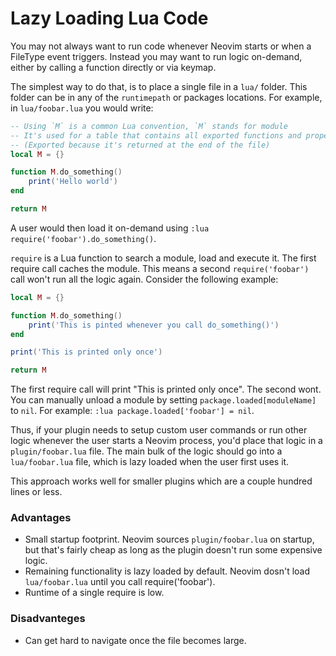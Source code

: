 
# Lazy Loading Lua Code

You may not always want to run code whenever Neovim starts or when a FileType event triggers. Instead you may want to run logic on-demand, either by calling a function directly or via keymap.

The simplest way to do that, is to place a single file in a `lua/` folder. This folder can be in any of the `runtimepath` or packages locations. For example, in `lua/foobar.lua` you would write:

```lua
-- Using `M` is a common Lua convention, `M` stands for module
-- It's used for a table that contains all exported functions and properties
-- (Exported because it's returned at the end of the file)
local M = {}

function M.do_something()
	print('Hello world')
end

return M
```

A user would then load it on-demand using `:lua require('foobar').do_something()`.

`require` is a Lua function to search a module, load and execute it. The first require call caches the module. This means a second `require('foobar')` call won't run all the logic again. Consider the following example:

```lua
local M = {}

function M.do_something()
	print('This is pinted whenever you call do_something()')
end

print('This is printed only once')

return M
```

The first require call will print "This is printed only once". The second wont. You can manually unload a module by setting `package.loaded[moduleName]` to `nil`. For example: `:lua package.loaded['foobar'] = nil`.

Thus, if your plugin needs to setup custom user commands or run other logic whenever the user starts a Neovim process, you'd place that logic in a `plugin/foobar.lua` file. The main bulk of the logic should go into a `lua/foobar.lua` file, which is lazy loaded when the user first uses it.

This approach works well for smaller plugins which are a couple hundred lines or less.

### Advantages

- Small startup footprint. Neovim sources `plugin/foobar.lua` on startup, but that's fairly cheap as long as the plugin doesn't run some expensive logic.
- Remaining functionality is lazy loaded by default. Neovim dosn't load `lua/foobar.lua` until you call require('foobar').
- Runtime of a single require is low.

### Disadvanteges

- Can get hard to navigate once the file becomes large.
